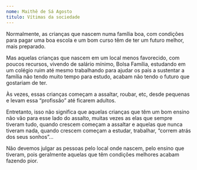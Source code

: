 ```yaml
---
nome: Maithê de Sá Agosto
titulo: Vítimas da sociedade
---
```


Normalmente,  as crianças que nascem numa família boa, com condições para pagar uma boa escola e um bom curso têm de ter um futuro melhor, mais preparado.

Mas aquelas crianças que nascem em um local menos favorecido, com poucos  recursos, vivendo de salário mínimo, Bolsa Família, estudando em um colégio ruim até mesmo trabalhando para ajudar os pais a sustentar a família não tendo muito tempo para estudo, acabam não tendo o futuro que gostariam de ter.

Às vezes, essas crianças começam a assaltar, roubar, etc, desde pequenas e levam essa “profissão” até ficarem adultos.

Entretanto, isso não significa que aquelas crianças que têm um bom ensino não vão para esse lado do assalto, muitas vezes as elas que sempre tiveram tudo, quando crescem começam a assaltar e aquelas que nunca tiveram nada, quando crescem começam a estudar, trabalhar, “correm atrás dos seus sonhos”...

Não devemos julgar as pessoas pelo local onde nascem, pelo ensino que tiveram, pois geralmente aquelas que têm condições melhores acabam fazendo pior.
